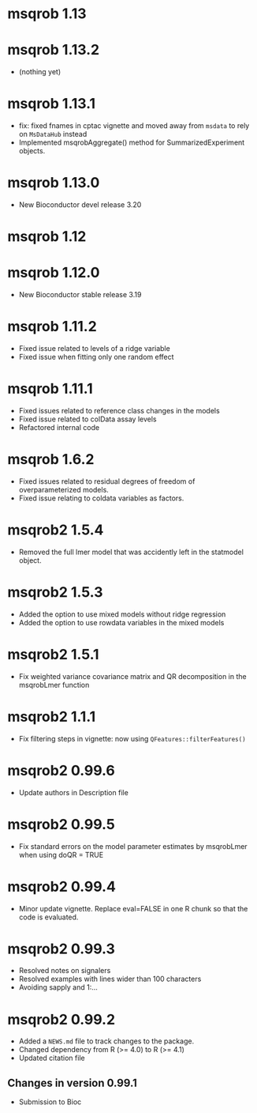 # msqrob 1.13

# msqrob 1.13.2

- (nothing yet)

# msqrob 1.13.1

- fix: fixed fnames in cptac vignette and moved away from `msdata` to 
  rely on `MsDataHub` instead
- Implemented msqrobAggregate() method for SummarizedExperiment objects. 

# msqrob 1.13.0

- New Bioconductor devel release 3.20

# msqrob 1.12

# msqrob 1.12.0

- New Bioconductor stable release 3.19

# msqrob 1.11.2

- Fixed issue related to levels of a ridge variable
- Fixed issue when fitting only one random effect

# msqrob 1.11.1

- Fixed issues related to reference class changes in the models
- Fixed issue related to colData assay levels
- Refactored internal code

# msqrob 1.6.2

- Fixed issues related to residual degrees of freedom of overparameterized models.
- Fixed issue relating to coldata variables as factors.

# msqrob2 1.5.4

- Removed the full lmer model that was accidently left in the statmodel object.

# msqrob2 1.5.3

- Added the option to use mixed models without ridge regression
- Added the option to use rowdata variables in the mixed models

# msqrob2 1.5.1

- Fix weighted variance covariance matrix and QR decomposition in the msqrobLmer function

# msqrob2 1.1.1

- Fix filtering steps in vignette: now using `QFeatures::filterFeatures()`

# msqrob2 0.99.6

- Update authors in Description file

# msqrob2 0.99.5

- Fix standard errors on the model parameter estimates by msqrobLmer when using doQR = TRUE

# msqrob2 0.99.4

- Minor update vignette. Replace eval=FALSE in one R chunk so that the code is evaluated.

# msqrob2 0.99.3

- Resolved notes on signalers
- Resolved examples with lines wider than 100 characters
- Avoiding sapply and 1:...

# msqrob2 0.99.2

- Added a `NEWS.md` file to track changes to the package.
- Changed dependency from R (>= 4.0) to R (>= 4.1)
- Updated citation file

## Changes in version 0.99.1

 - Submission to Bioc
